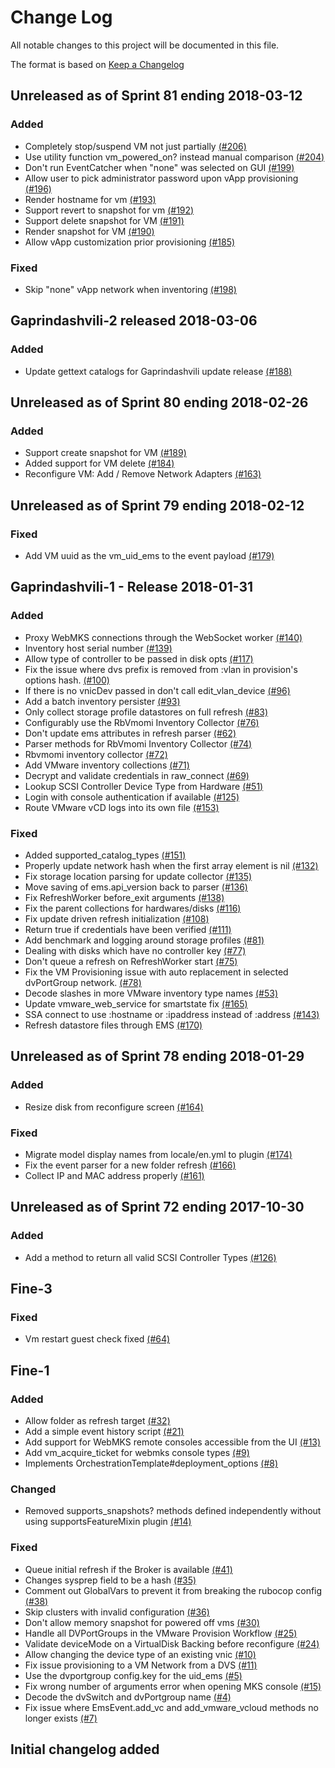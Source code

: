 # Change Log

All notable changes to this project will be documented in this file.

The format is based on [Keep a Changelog](http://keepachangelog.com/en/1.0.0/)


## Unreleased as of Sprint 81 ending 2018-03-12

### Added
- Completely stop/suspend VM not just partially [(#206)](https://github.com/ManageIQ/manageiq-providers-vmware/pull/206)
- Use utility function vm_powered_on? instead manual comparison [(#204)](https://github.com/ManageIQ/manageiq-providers-vmware/pull/204)
- Don't run EventCatcher when "none" was selected on GUI [(#199)](https://github.com/ManageIQ/manageiq-providers-vmware/pull/199)
- Allow user to pick administrator password upon vApp provisioning [(#196)](https://github.com/ManageIQ/manageiq-providers-vmware/pull/196)
- Render hostname for vm [(#193)](https://github.com/ManageIQ/manageiq-providers-vmware/pull/193)
- Support revert to snapshot for vm [(#192)](https://github.com/ManageIQ/manageiq-providers-vmware/pull/192)
- Support delete snapshot for VM [(#191)](https://github.com/ManageIQ/manageiq-providers-vmware/pull/191)
- Render snapshot for VM [(#190)](https://github.com/ManageIQ/manageiq-providers-vmware/pull/190)
- Allow vApp customization prior provisioning [(#185)](https://github.com/ManageIQ/manageiq-providers-vmware/pull/185)

### Fixed
- Skip "none" vApp network when inventoring [(#198)](https://github.com/ManageIQ/manageiq-providers-vmware/pull/198)

## Gaprindashvili-2 released 2018-03-06

### Added
- Update gettext catalogs for Gaprindashvili update release [(#188)](https://github.com/ManageIQ/manageiq-providers-vmware/pull/188)

## Unreleased as of Sprint 80 ending 2018-02-26

### Added
- Support create snapshot for VM [(#189)](https://github.com/ManageIQ/manageiq-providers-vmware/pull/189)
- Added support for VM delete [(#184)](https://github.com/ManageIQ/manageiq-providers-vmware/pull/184)
- Reconfigure VM: Add / Remove Network Adapters [(#163)](https://github.com/ManageIQ/manageiq-providers-vmware/pull/163)

## Unreleased as of Sprint 79 ending 2018-02-12

### Fixed
- Add VM uuid as the vm_uid_ems to the event payload [(#179)](https://github.com/ManageIQ/manageiq-providers-vmware/pull/179)

## Gaprindashvili-1 - Release 2018-01-31

### Added
- Proxy WebMKS connections through the WebSocket worker [(#140)](https://github.com/ManageIQ/manageiq-providers-vmware/pull/140)
- Inventory host serial number [(#139)](https://github.com/ManageIQ/manageiq-providers-vmware/pull/139)
- Allow type of controller to be passed in disk opts [(#117)](https://github.com/ManageIQ/manageiq-providers-vmware/pull/117)
- Fix the issue where dvs prefix is removed from :vlan in provision's options hash. [(#100)](https://github.com/ManageIQ/manageiq-providers-vmware/pull/100)
- If there is no vnicDev passed in don't call edit_vlan_device [(#96)](https://github.com/ManageIQ/manageiq-providers-vmware/pull/96)
- Add a batch inventory persister [(#93)](https://github.com/ManageIQ/manageiq-providers-vmware/pull/93)
- Only collect storage profile datastores on full refresh [(#83)](https://github.com/ManageIQ/manageiq-providers-vmware/pull/83)
- Configurably use the RbVmomi Inventory Collector [(#76)](https://github.com/ManageIQ/manageiq-providers-vmware/pull/76)
- Don't update ems attributes in refresh parser [(#62)](https://github.com/ManageIQ/manageiq-providers-vmware/pull/62)
- Parser methods for RbVmomi Inventory Collector [(#74)](https://github.com/ManageIQ/manageiq-providers-vmware/pull/74)
- Rbvmomi inventory collector [(#72)](https://github.com/ManageIQ/manageiq-providers-vmware/pull/72)
- Add VMware inventory collections [(#71)](https://github.com/ManageIQ/manageiq-providers-vmware/pull/71)
- Decrypt and validate credentials in raw_connect  [(#69)](https://github.com/ManageIQ/manageiq-providers-vmware/pull/69)
- Lookup SCSI Controller Device Type from Hardware  [(#51)](https://github.com/ManageIQ/manageiq-providers-vmware/pull/51)
- Login with console authentication if available [(#125)](https://github.com/ManageIQ/manageiq-providers-vmware/pull/125)
- Route VMware vCD logs into its own file [(#153)](https://github.com/ManageIQ/manageiq-providers-vmware/pull/153)

### Fixed
- Added supported_catalog_types [(#151)](https://github.com/ManageIQ/manageiq-providers-vmware/pull/151)
- Properly update network hash when the first array element is nil [(#132)](https://github.com/ManageIQ/manageiq-providers-vmware/pull/132)
- Fix storage location parsing for update collector [(#135)](https://github.com/ManageIQ/manageiq-providers-vmware/pull/135)
- Move saving of ems.api_version back to parser [(#136)](https://github.com/ManageIQ/manageiq-providers-vmware/pull/136)
- Fix RefreshWorker before_exit arguments [(#138)](https://github.com/ManageIQ/manageiq-providers-vmware/pull/138)
- Fix the parent collections for hardwares/disks [(#116)](https://github.com/ManageIQ/manageiq-providers-vmware/pull/116)
- Fix update driven refresh initialization [(#108)](https://github.com/ManageIQ/manageiq-providers-vmware/pull/108)
- Return true if credentials have been verified [(#111)](https://github.com/ManageIQ/manageiq-providers-vmware/pull/111)
- Add benchmark and logging around storage profiles [(#81)](https://github.com/ManageIQ/manageiq-providers-vmware/pull/81)
- Dealing with disks which have no controller key [(#77)](https://github.com/ManageIQ/manageiq-providers-vmware/pull/77)
- Don't queue a refresh on RefreshWorker start [(#75)](https://github.com/ManageIQ/manageiq-providers-vmware/pull/75)
- Fix the VM Provisioning issue with auto replacement in selected dvPortGroup network. [(#78)](https://github.com/ManageIQ/manageiq-providers-vmware/pull/78)
- Decode slashes in more VMware inventory type names [(#53)](https://github.com/ManageIQ/manageiq-providers-vmware/pull/53)
- Update vmware_web_service for smartstate fix [(#165)](https://github.com/ManageIQ/manageiq-providers-vmware/pull/165)
- SSA connect to use :hostname or :ipaddress instead of :address [(#143)](https://github.com/ManageIQ/manageiq-providers-vmware/pull/143)
- Refresh datastore files through EMS [(#170)](https://github.com/ManageIQ/manageiq-providers-vmware/pull/170)

## Unreleased as of Sprint 78 ending 2018-01-29

### Added
- Resize disk from reconfigure screen [(#164)](https://github.com/ManageIQ/manageiq-providers-vmware/pull/164)

### Fixed
- Migrate model display names from locale/en.yml to plugin [(#174)](https://github.com/ManageIQ/manageiq-providers-vmware/pull/174)
- Fix the event parser for a new folder refresh [(#166)](https://github.com/ManageIQ/manageiq-providers-vmware/pull/166)
- Collect IP and MAC address properly [(#161)](https://github.com/ManageIQ/manageiq-providers-vmware/pull/161)

## Unreleased as of Sprint 72 ending 2017-10-30

### Added
- Add a method to return all valid SCSI Controller Types [(#126)](https://github.com/ManageIQ/manageiq-providers-vmware/pull/126)

## Fine-3

### Fixed
- Vm restart guest check fixed [(#64)](https://github.com/ManageIQ/manageiq-providers-vmware/pull/64)

## Fine-1

### Added
- Allow folder as refresh target [(#32)](https://github.com/ManageIQ/manageiq-providers-vmware/pull/32)
- Add a simple event history script [(#21)](https://github.com/ManageIQ/manageiq-providers-vmware/pull/21)
- Add support for WebMKS remote consoles accessible from the UI [(#13)](https://github.com/ManageIQ/manageiq-providers-vmware/pull/13)
- Add vm_acquire_ticket for webmks console types [(#9)](https://github.com/ManageIQ/manageiq-providers-vmware/pull/9)
- Implements OrchestrationTemplate#deployment_options [(#8)](https://github.com/ManageIQ/manageiq-providers-vmware/pull/8)

### Changed
- Removed supports_snapshots? methods defined independently without using supportsFeatureMixin plugin [(#14)](https://github.com/ManageIQ/manageiq-providers-vmware/pull/14)

### Fixed
- Queue initial refresh if the Broker is available [(#41)](https://github.com/ManageIQ/manageiq-providers-vmware/pull/41)
- Changes sysprep field to be a hash [(#35)](https://github.com/ManageIQ/manageiq-providers-vmware/pull/35)
- Comment out GlobalVars to prevent it from breaking the rubocop config [(#38)](https://github.com/ManageIQ/manageiq-providers-vmware/pull/38)
- Skip clusters with invalid configuration [(#36)](https://github.com/ManageIQ/manageiq-providers-vmware/pull/36)
- Don't allow memory snapshot for powered off vms [(#30)](https://github.com/ManageIQ/manageiq-providers-vmware/pull/30)
- Handle all DVPortGroups in the VMware Provision Workflow [(#25)](https://github.com/ManageIQ/manageiq-providers-vmware/pull/25)
- Validate deviceMode on a VirtualDisk Backing before reconfigure [(#24)](https://github.com/ManageIQ/manageiq-providers-vmware/pull/24)
- Allow changing the device type of an existing vnic [(#10)](https://github.com/ManageIQ/manageiq-providers-vmware/pull/10)
- Fix issue provisioning to a VM Network from a DVS [(#11)](https://github.com/ManageIQ/manageiq-providers-vmware/pull/11)
- Use the dvportgroup config.key for the uid_ems [(#5)](https://github.com/ManageIQ/manageiq-providers-vmware/pull/5)
- Fix wrong number of arguments error when opening MKS console [(#15)](https://github.com/ManageIQ/manageiq-providers-vmware/pull/15)
- Decode the dvSwitch and dvPortgroup name [(#4)](https://github.com/ManageIQ/manageiq-providers-vmware/pull/4)
- Fix issue where EmsEvent.add_vc and add_vmware_vcloud methods no longer exists [(#7)](https://github.com/ManageIQ/manageiq-providers-vmware/pull/7)

## Initial changelog added
